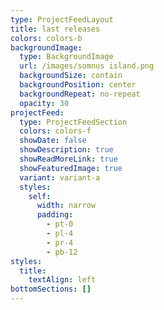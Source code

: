 ```yaml
---
type: ProjectFeedLayout
title: last releases
colors: colors-b
backgroundImage:
  type: BackgroundImage
  url: /images/somnus island.png
  backgroundSize: contain
  backgroundPosition: center
  backgroundRepeat: no-repeat
  opacity: 30
projectFeed:
  type: ProjectFeedSection
  colors: colors-f
  showDate: false
  showDescription: true
  showReadMoreLink: true
  showFeaturedImage: true
  variant: variant-a
  styles:
    self:
      width: narrow
      padding:
        - pt-0
        - pl-4
        - pr-4
        - pb-12
styles:
  title:
    textAlign: left
bottomSections: []
---
```

